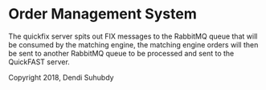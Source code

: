 # Order Management System

The quickfix server spits out FIX messages to the RabbitMQ queue that will be consumed
by the matching engine, the matching engine orders will then be sent to another RabbitMQ 
queue to be processed and sent to the QuickFAST server. 

Copyright 2018, Dendi Suhubdy
